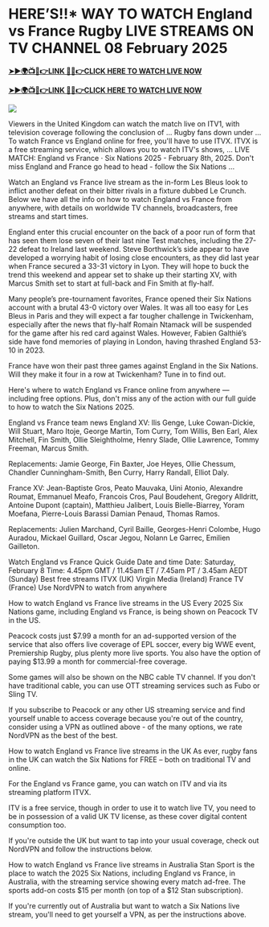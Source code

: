 # HERE’S!!* WAY TO WATCH England vs France Rugby LIVE STREAMS ON TV CHANNEL 08 February 2025


**[➤►🌍📺📱👉LINK 🔴✅👉CLICK HERE TO WATCH LIVE NOW](https://mr-juniior.blogspot.com/2025/02/rug.html)**

**[➤►🌍📺📱👉LINK 🔴✅👉CLICK HERE TO WATCH LIVE NOW](https://mr-juniior.blogspot.com/2025/02/rug.html)**

[![](https://blogger.googleusercontent.com/img/b/R29vZ2xl/AVvXsEjNiOWRB3jdxsmxMRD7jkwKxsaZ5Nw2w9r6Zl7pWcRY1oy3VaREp6oLXa2h4xZACO5Iaq12YPaUzOslPrTv3cSH90fA94u6k0FPqczaYVL02SZ-uErMPKyOt3VgLVu3lfXsPoj3_QMNJSLTP8W1c_ErsgFSkrV-QHKnkHkKLMOTWljjQyTwK_kePi0JC4s/w520-h293/Rugby%20Image.gif)](https://mr-juniior.blogspot.com/2025/02/rug.html)

Viewers in the United Kingdom can watch the match live on ITV1, with television coverage following the conclusion of ... Rugby fans down under ...  To watch France vs England online for free, you'll have to use ITVX. ITVX is a free streaming service, which allows you to watch ITV's shows, ...  LIVE MATCH: England vs France · Six Nations 2025 - February 8th, 2025. Don't miss England and France go head to head - follow the Six Nations ...

Watch an England vs France live stream as the in-form Les Bleus look to inflict another defeat on their bitter rivals in a fixture dubbed Le Crunch. Below we have all the info on how to watch England vs France from anywhere, with details on worldwide TV channels, broadcasters, free streams and start times.

England enter this crucial encounter on the back of a poor run of form that has seen them lose seven of their last nine Test matches, including the 27-22 defeat to Ireland last weekend. Steve Borthwick’s side appear to have developed a worrying habit of losing close encounters, as they did last year when France secured a 33-31 victory in Lyon. They will hope to buck the trend this weekend and appear set to shake up their starting XV, with Marcus Smith set to start at full-back and Fin Smith at fly-half.

Many people’s pre-tournament favorites, France opened their Six Nations account with a brutal 43-0 victory over Wales. It was all too easy for Les Bleus in Paris and they will expect a far tougher challenge in Twickenham, especially after the news that fly-half Romain Ntamack will be suspended for the game after his red card against Wales. However, Fabien Galthié’s side have fond memories of playing in London, having thrashed England 53-10 in 2023.

France have won their past three games against England in the Six Nations. Will they make it four in a row at Twickenham? Tune in to find out.

Here's where to watch England vs France online from anywhere — including free options. Plus, don't miss any of the action with our full guide to how to watch the Six Nations 2025.

England vs France team news
England XV: llis Genge, Luke Cowan-Dickie, Will Stuart, Maro Itoje, George Martin, Tom Curry, Tom Willis, Ben Earl, Alex Mitchell, Fin Smith, Ollie Sleightholme, Henry Slade, Ollie Lawrence, Tommy Freeman, Marcus Smith.

Replacements: Jamie George, Fin Baxter, Joe Heyes, Ollie Chessum, Chandler Cunningham-Smith, Ben Curry, Harry Randall, Elliot Daly.

France XV: Jean-Baptiste Gros, Peato Mauvaka, Uini Atonio, Alexandre Roumat, Emmanuel Meafo, Francois Cros, Paul Boudehent, Gregory Alldritt, Antoine Dupont (captain), Matthieu Jalibert, Louis Bielle-Biarrey, Yoram Moefana, Pierre-Louis Barassi Damian Penaud, Thomas Ramos.

Replacements: Julien Marchand, Cyril Baille, Georges-Henri Colombe, Hugo Auradou, Mickael Guillard, Oscar Jegou, Nolann Le Garrec, Emilien Gailleton.

Watch England vs France Quick Guide
Date and time
Date: Saturday, February 8
Time: 4.45pm GMT / 11.45am ET / 7.45am PT / 3.45am AEDT (Sunday)
Best free streams
ITVX (UK)
Virgin Media (Ireland)
France TV (France)
Use NordVPN to watch from anywhere

How to watch England vs France live streams in the US
Every 2025 Six Nations game, including England vs France, is being shown on Peacock TV in the US.

Peacock costs just $7.99 a month for an ad-supported version of the service that also offers live coverage of EPL soccer, every big WWE event, Premiership Rugby, plus plenty more live sports. You also have the option of paying $13.99 a month for commercial-free coverage.

Some games will also be shown on the NBC cable TV channel. If you don't have traditional cable, you can use OTT streaming services such as Fubo or Sling TV.

If you subscribe to Peacock or any other US streaming service and find yourself unable to access coverage because you're out of the country, consider using a VPN as outlined above - of the many options, we rate NordVPN as the best of the best.

How to watch England vs France live streams in the UK
As ever, rugby fans in the UK can watch the Six Nations for FREE – both on traditional TV and online.

For the England vs France game, you can watch on ITV and via its streaming platform ITVX.

ITV is a free service, though in order to use it to watch live TV, you need to be in possession of a valid UK TV license, as these cover digital content consumption too.

If you're outside the UK but want to tap into your usual coverage, check out NordVPN and follow the instructions below.

How to watch England vs France live streams in Australia
Stan Sport is the place to watch the 2025 Six Nations, including England vs France, in Australia, with the streaming service showing every match ad-free. The sports add-on costs $15 per month (on top of a $12 Stan subscription).

If you're currently out of Australia but want to watch a Six Nations live stream, you'll need to get yourself a VPN, as per the instructions above.
